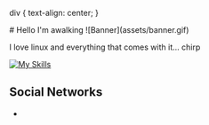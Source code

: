 div {
    text-align: center;
}
<div>
# Hello I'm awalking
![Banner](assets/banner.gif)

I love linux and everything that comes with it... chirp

[![My Skills](https://skillicons.dev/icons?i=git,html,css,tailwind,js,ts,nodejs,py,discordjs,docker,linux,react,nextjs,redis)](https://skillicons.dev)

## Social Networks
-

</div>
